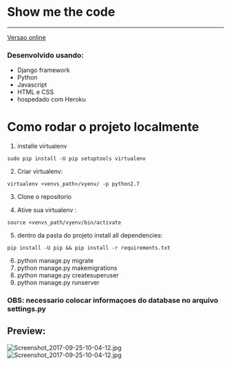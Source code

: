 # Show me the code
***
[Versao  online](http://telzir-vizir.herokuapp.com/ "veja mais")
### Desenvolvido usando:
* Django framework
* Python
* Javascript
* HTML e CSS
* hospedado  com Heroku

# Como rodar o projeto localmente
1. installe  virtualenv
```
sudo pip install -U pip setuptools virtualenv
 ```

2. Criar virtualenv:
 ```
virtualenv <venvs_path>/vyenv/ -p python2.7
 ```
 
3. Clone o repositorio

 
 4. Ative sua virtualenv :
 ```
 source <venvs_path/vyenv/bin/activate
 ```
 5. dentro da pasta do projeto install all dependencies:
 ```
 pip install -U pip && pip install -r requirements.txt
 ```
6. python manage.py migrate
7. python manage.py makemigrations
8. python manage.py createsuperuser
9. python manage.py runserver

### OBS: necessario colocar  informaçoes do database  no arquivo settings.py

## Preview:
![Screenshot_2017-09-25-10-04-12.jpg](https://github.com/henriquemsouza/images/blob/master/home.JPG?raw=true)
![Screenshot_2017-09-25-10-04-12.jpg](https://github.com/henriquemsouza/images/blob/master/calc.JPG?raw=true)


